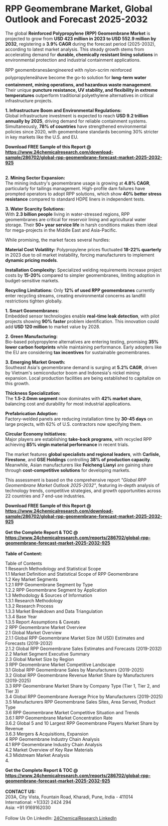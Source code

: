 <h1>RPP Geomembrane Market, Global Outlook and Forecast 2025-2032</h1><p>The global <strong>Reinforced Polypropylene (RPP) Geomembrane Market</strong> is projected to grow from <strong>USD 423 million in 2023 to USD 552.9 million by 2032</strong>, registering a <strong>3.9% CAGR</strong> during the forecast period (2025-2032), according to latest market analysis. This steady growth stems from accelerating demand for <strong>durable, chemically resistant lining solutions</strong> in environmental protection and industrial containment applications.</p><p>RPP geomembranesâengineered with nylon-scrim reinforced polypropyleneâhave become the go-to solution for <strong>long-term water containment, mining operations, and hazardous waste management</strong>. Their unique <strong>puncture resistance, UV stability, and flexibility in extreme temperatures</strong> outperform traditional polyethylene alternatives in critical infrastructure projects.</p><p><strong>1. Infrastructure Boom and Environmental Regulations:</strong><br>
Global infrastructure investment is expected to reach <strong>USD 9.2 trillion annually by 2025</strong>, driving demand for reliable containment systems. Simultaneously, <strong>78% of countries</strong> have strengthened environmental policies since 2020, with geomembrane standards becoming 30% stricter in key markets like the U.S. and EU.</p><div><b>Download FREE Sample of this Report @ 
            <a href="https://www.24chemicalresearch.com/download-sample/286702/global-rpp-geomembrane-forecast-market-2025-2032-925">
            https://www.24chemicalresearch.com/download-sample/286702/global-rpp-geomembrane-forecast-market-2025-2032-925</a></b></div><br><p><strong>2. Mining Sector Expansion:</strong><br>
The mining industry's geomembrane usage is growing at <strong>4.8% CAGR</strong>, particularly for tailings management. High-profile dam failures have prompted operators to adopt RPP solutions, which show <strong>40% better stress resistance</strong> compared to standard HDPE liners in independent tests.</p><p><strong>3. Water Scarcity Solutions:</strong><br>
With <strong>2.3 billion people</strong> living in water-stressed regions, RPP geomembranes are critical for reservoir lining and agricultural water storage. Their <strong>50+ year service life</strong> in harsh conditions makes them ideal for mega-projects in the Middle East and Asia-Pacific.</p><p>While promising, the market faces several hurdles:</p><p><strong>Material Cost Volatility:</strong> Polypropylene prices fluctuated <strong>18-22% quarterly</strong> in 2023 due to oil market instability, forcing manufacturers to implement <strong>dynamic pricing models</strong>.</p><p><strong>Installation Complexity:</strong> Specialized welding requirements increase project costs by <strong>15-20%</strong> compared to simpler geomembranes, limiting adoption in budget-sensitive markets.</p><p><strong>Recycling Limitations:</strong> Only <strong>12% of used RPP geomembranes</strong> currently enter recycling streams, creating environmental concerns as landfill restrictions tighten globally.</p><p><strong>1. Smart Geomembranes:</strong><br>
Embedded sensor technologies enable <strong>real-time leak detection</strong>, with pilot projects showing <strong>90% faster</strong> problem identification. This innovation could add <strong>USD 120 million</strong> to market value by 2028.</p><p><strong>2. Green Manufacturing:</strong><br>
Bio-based polypropylene alternatives are entering testing, promising <strong>35% lower carbon footprints</strong> while maintaining performance. Early adopters like the EU are considering <strong>tax incentives</strong> for sustainable geomembranes.</p><p><strong>3. Emerging Market Growth:</strong><br>
Southeast Asia's geomembrane demand is surging at <strong>5.2% CAGR</strong>, driven by Vietnam's semiconductor boom and Indonesia's nickel mining expansion. Local production facilities are being established to capitalize on this growth.</p><p><strong>Thickness Specialization:</strong> <br>
	The <strong>1.5-2.0mm segment</strong> now dominates with <strong>42% market share</strong>, balancing cost and durability for most industrial applications.</p><p><strong>Prefabrication Adoption:</strong><br>
	Factory-welded panels are reducing installation time by <strong>30-45 days</strong> on large projects, with 62% of U.S. contractors now specifying them.</p><p><strong>Circular Economy Initiatives:</strong><br>
	Major players are establishing <strong>take-back programs</strong>, with recycled RPP achieving <strong>85% virgin material performance</strong> in recent trials.</p><p>The market features <strong>global specialists and regional leaders</strong>, with <strong>Carlisle, Firestone</strong>, and <strong>GSE Holdings</strong> controlling <strong>38% of production capacity</strong>. Meanwhile, Asian manufacturers like <strong>Feicheng Lianyi</strong> are gaining share through <strong>cost-competitive solutions</strong> for developing markets.</p><p>This assessment is based on the comprehensive report <em>"Global RPP Geomembrane Market Outlook 2025-2032"</em>, featuring in-depth analysis of technology trends, competitive strategies, and growth opportunities across 22 countries and 7 end-use industries.</p><div><b>Download FREE Sample of this Report @ 
            <a href="https://www.24chemicalresearch.com/download-sample/286702/global-rpp-geomembrane-forecast-market-2025-2032-925">
            https://www.24chemicalresearch.com/download-sample/286702/global-rpp-geomembrane-forecast-market-2025-2032-925</a></b></div><br><div><b>Get the Complete Report & TOC @ 
            <a href="https://www.24chemicalresearch.com/reports/286702/global-rpp-geomembrane-forecast-market-2025-2032-925">
            https://www.24chemicalresearch.com/reports/286702/global-rpp-geomembrane-forecast-market-2025-2032-925</a></b></div><br>
            <b>Table of Content:</b><p>Table of Contents<br />
1 Research Methodology and Statistical Scope<br />
1.1 Market Definition and Statistical Scope of RPP Geomembrane<br />
1.2 Key Market Segments<br />
1.2.1 RPP Geomembrane Segment by Type<br />
1.2.2 RPP Geomembrane Segment by Application<br />
1.3 Methodology & Sources of Information<br />
1.3.1 Research Methodology<br />
1.3.2 Research Process<br />
1.3.3 Market Breakdown and Data Triangulation<br />
1.3.4 Base Year<br />
1.3.5 Report Assumptions & Caveats<br />
2 RPP Geomembrane Market Overview<br />
2.1 Global Market Overview<br />
2.1.1 Global RPP Geomembrane Market Size (M USD) Estimates and Forecasts (2019-2032)<br />
2.1.2 Global RPP Geomembrane Sales Estimates and Forecasts (2019-2032)<br />
2.2 Market Segment Executive Summary<br />
2.3 Global Market Size by Region<br />
3 RPP Geomembrane Market Competitive Landscape<br />
3.1 Global RPP Geomembrane Sales by Manufacturers (2019-2025)<br />
3.2 Global RPP Geomembrane Revenue Market Share by Manufacturers (2019-2025)<br />
3.3 RPP Geomembrane Market Share by Company Type (Tier 1, Tier 2, and Tier 3)<br />
3.4 Global RPP Geomembrane Average Price by Manufacturers (2019-2025)<br />
3.5 Manufacturers RPP Geomembrane Sales Sites, Area Served, Product Type<br />
3.6 RPP Geomembrane Market Competitive Situation and Trends<br />
3.6.1 RPP Geomembrane Market Concentration Rate<br />
3.6.2 Global 5 and 10 Largest RPP Geomembrane Players Market Share by Revenue<br />
3.6.3 Mergers & Acquisitions, Expansion<br />
4 RPP Geomembrane Industry Chain Analysis<br />
4.1 RPP Geomembrane Industry Chain Analysis<br />
4.2 Market Overview of Key Raw Materials<br />
4.3 Midstream Market Analysis<br />
4.</p><div><b>Get the Complete Report & TOC @ 
            <a href="https://www.24chemicalresearch.com/reports/286702/global-rpp-geomembrane-forecast-market-2025-2032-925">
            https://www.24chemicalresearch.com/reports/286702/global-rpp-geomembrane-forecast-market-2025-2032-925</a></b></div><br><b>CONTACT US:</b><br>
            203A, City Vista, Fountain Road, Kharadi, Pune, India - 411014<br>
            International: +1(332) 2424 294<br>
            Asia: +91 9169162030 <br><br>
            Follow Us On LinkedIn: <a href="https://www.linkedin.com/company/24chemicalresearch/">24ChemicalResearch LinkedIn</a>